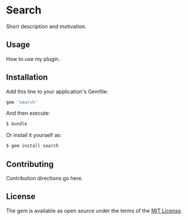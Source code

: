 # Search
Short description and motivation.

## Usage
How to use my plugin.

## Installation
Add this line to your application's Gemfile:

```ruby
gem 'search'
```

And then execute:
```bash
$ bundle
```

Or install it yourself as:
```bash
$ gem install search
```

## Contributing
Contribution directions go here.

## License
The gem is available as open source under the terms of the [MIT License](https://opensource.org/licenses/MIT).
